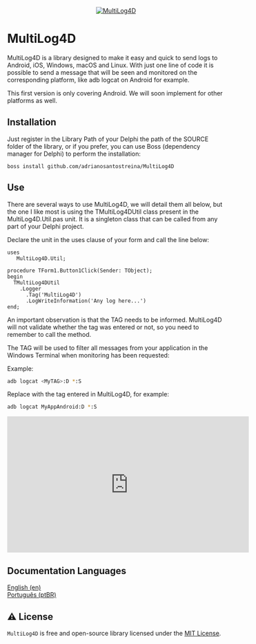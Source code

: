 <p align="center">
  <a href="https://github.com/adrianosantostreina/MultiLog4D/blob/master/logo.png">
    <img alt="MultiLog4D" src="https://github.com/adrianosantostreina/MultiLog4D/blob/master/logo.png">
  </a>  
</p>

# MultiLog4D
MultiLog4D is a library designed to make it easy and quick to send logs to Android, iOS, Windows, macOS and Linux. With just one line of code it is possible to send a message that will be seen and monitored on the corresponding platform, like adb logcat on Android for example.

This first version is only covering Android. We will soon implement for other platforms as well.

## Installation
Just register in the Library Path of your Delphi the path of the SOURCE folder of the library, or if you prefer, you can use Boss (dependency manager for Delphi) to perform the installation:
```
boss install github.com/adrianosantostreina/MultiLog4D
```

## Use
There are several ways to use MultiLog4D, we will detail them all below, but the one I like most is using the TMultiLog4DUtil class present in the MultiLog4D.Util.pas unit. It is a singleton class that can be called from any part of your Delphi project.

Declare the unit in the uses clause of your form and call the line below:
```delphi
uses
   MultiLog4D.Util;

procedure TForm1.Button1Click(Sender: TObject);
begin
  TMultiLog4DUtil
    .Logger
      .Tag('MultiLog4D')
      .LogWriteInformation('Any log here...')
end;
```
An important observation is that the TAG needs to be informed. MultiLog4D will not validate whether the tag was entered or not, so you need to remember to call the method.

The TAG will be used to filter all messages from your application in the Windows Terminal when monitoring has been requested:

Example:
```bash
adb logcat <MyTAG>:D *:S
```

Replace <TAG> with the tag entered in MultiLog4D, for example:
```bash
adb logcat MyAppAndroid:D *:S
```

<iframe width="560" height="315" src="https://www.youtube.com/embed/wYnMtSVkRtE?si=e68NyK1Jq3cuc7Eu" title="YouTube video player" frameborder="0" allow="accelerometer; autoplay; clipboard-write; encrypted-media; gyroscope; picture-in-picture; web-share" referrerpolicy="strict-origin-when-cross-origin" allowfullscreen></iframe>


## Documentation Languages
[English (en)](https://github.com/adrianosantostreina/MultiLog4D/blob/main/README.md)<br>
[Português (ptBR)](https://github.com/adrianosantostreina/MultiLogD/blob/main/README-ptBR.md)<br>

## ⚠️ License
`MultiLog4D` is free and open-source library licensed under the [MIT License](https://github.com/adrianosantostreina/MultiLog4D/blob/main/LICENSE.md). 
